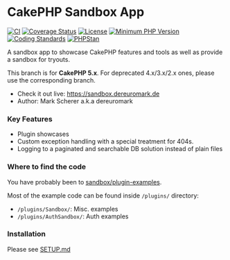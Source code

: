 # CakePHP Sandbox App
[![CI](https://github.com/dereuromark/cakephp-sandbox/actions/workflows/ci.yml/badge.svg?branch=master)](https://github.com/dereuromark/cakephp-sandbox/actions/workflows/ci.yml?query=branch%3Amaster)
[![Coverage Status](https://img.shields.io/codecov/c/github/dereuromark/cakephp-sandbox/master.svg)](https://codecov.io/github/dereuromark/cakephp-sandbox)
[![License](https://poser.pugx.org/dereuromark/cakephp-sandbox/license.svg)](https://packagist.org/packages/dereuromark/cakephp-sandbox)
[![Minimum PHP Version](http://img.shields.io/badge/php-%3E%3D%207.4-8892BF.svg)](https://php.net/)
[![Coding Standards](https://img.shields.io/badge/cs-PSR--2--R-yellow.svg)](https://github.com/php-fig-rectified/fig-rectified-standards)
[![PHPStan](https://img.shields.io/badge/phpstan-level%208-brightgreen.svg?style=flat)](https://phpstan.org/)

A sandbox app to showcase CakePHP features and tools as well as provide a sandbox for tryouts.

This branch is for **CakePHP 5.x**. For deprecated 4.x/3.x/2.x ones, please use the corresponding branch.

* Check it out live: https://sandbox.dereuromark.de
* Author: Mark Scherer a.k.a dereuromark

### Key Features
- Plugin showcases
- Custom exception handling with a special treatment for 404s.
- Logging to a paginated and searchable DB solution instead of plain files

### Where to find the code
You have probably been to [sandbox/plugin-examples](https://sandbox.dereuromark.de/sandbox/plugin-examples).

Most of the example code can be found inside `/plugins/` directory:
- `/plugins/Sandbox/`: Misc. examples
- `/plugins/AuthSandbox/`: Auth examples

### Installation

Please see [SETUP.md](/SETUP.md)
